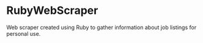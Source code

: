 # RubyWebScraper
Web scraper created using Ruby to gather information about job listings for personal use.

